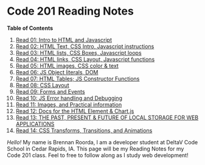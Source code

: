 # Code 201 Reading Notes

**Table of Contents**
  1. [Read 01: Intro to HTML and Javascript](class-01.md)
  2. [Read 02: HTML Text, CSS Intro, Javascript instructions](class-02.md)
  3. [Read 03: HTML lists, CSS Boxes, Javascript loops](class-03.md)
  4. [Read 04: HTML links, CSS Layout, Javascript functions](class-04.md)
  5. [Read 05: HTML images, CSS color & text](class-05.md)
  6. [Read 06: JS Object literals, DOM](class-06.md)
  7. [Read 07:  HTML Tables; JS Constructor Functions](class-07.md)
  8. [Read 08:  CSS Layout](class-08.md)
  9. [Read 09:  Forms and Events](class-09.md)
  10. [Read 10: JS Error handling and Debugging](class-10.md)
  11. [Read 11: Images, and Practical information](class-11.md)
  12. [Read 12: Docs for the HTML <canvas> Element & Chart.js](class-12.md)
  13. [Read 13: THE PAST, PRESENT & FUTURE OF LOCAL STORAGE FOR WEB APPLICATIONS](class-13.md)
  14. [Read 14: CSS Transforms, Transitions, and Animations](class-14.md)

  
  _Hello!_ My name is Brennan Roorda, I am a developer student at DeltaV Code School in Cedar Rapids, IA. This page will be my Reading Notes for my Code 201 class. Feel to free to follow along as I study web development! 
